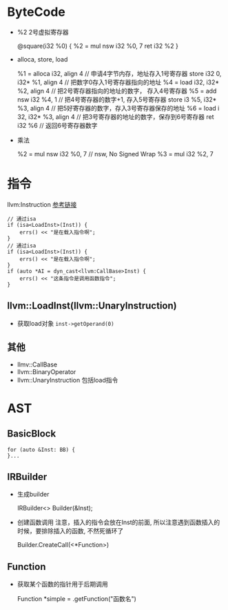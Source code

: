 # ByteCode

* %2 2号虚拟寄存器


    @square(i32 %0) {
        %2 = mul nsw i32 %0, 7
        ret i32 %2
    }


* alloca, store, load


    %1 = alloca i32, align 4  // 申请4字节内存，地址存入1号寄存器
    store i32 0, i32* %1, align 4  // 把数字0存入1号寄存器指向的地址
    %4 = load i32, i32* %2, align 4  // 把2号寄存器指向的地址的数字， 存入4号寄存器
    %5 = add nsw i32 %4, 1  // 把4号寄存器的数字+1, 存入5号寄存器
    store i3 %5, i32* %3, align 4  // 把5好寄存器的数字，存入3号寄存器保存的地址
    %6 = load i 32, i32* %3, align 4  // 把3号寄存器的地址的数字，保存到6号寄存器
    ret i32 %6  // 返回6号寄存器数字

* 乘法


    %2 = mul nsw i32 %0, 7  // nsw, No Signed Wrap
    %3 = mul i32 %2, 7


# 指令

llvm:Instruction
[参考链接](https://llvm.org/doxygen/classllvm_1_1Instruction.html)

    // 通过isa
    if (isa<LoadInst>(Inst)) {
        errs() << "是在载入指令啊";
    }
    // 通过isa
    if (isa<LoadInst>(Inst)) {
        errs() << "是在载入指令啊";
    }
    if (auto *AI = dyn_cast<llvm:CallBase>Inst) {
        errs() << "这条指令是调用函数指令";
    }

## llvm::LoadInst(llvm::UnaryInstruction)
* 获取load对象 `inst->getOperand(0)`


## 其他
* llmv::CallBase
* llvm::BinaryOperator
* llvm::UnaryInstruction
包括load指令

# AST
## BasicBlock

    for (auto &Inst: BB) {
    }...

## IRBuilder

* 生成builder

    IRBuilder<> Builder(&Inst);

* 创建函数调用
注意，插入的指令会放在Inst的前面, 所以注意遇到函数插入的时候，要排除插入的函数, 不然死循环了

    Builder.CreateCall(<*Function>)

## Function

* 获取某个函数的指针用于后期调用

    Function *simple = <Module>.getFunction("函数名")
